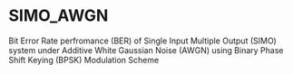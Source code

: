 # SIMO_AWGN
Bit Error Rate perfromance (BER) of Single Input Multiple Output (SIMO) system under Additive White Gaussian Noise (AWGN) using Binary Phase Shift Keying (BPSK) Modulation Scheme
